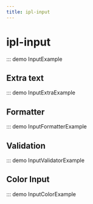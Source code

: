 ```yaml
---
title: ipl-input
---
```


# ipl-input

::: demo InputExample

## Extra text

::: demo InputExtraExample

## Formatter

::: demo InputFormatterExample

## Validation

::: demo InputValidatorExample

## Color Input

::: demo InputColorExample
